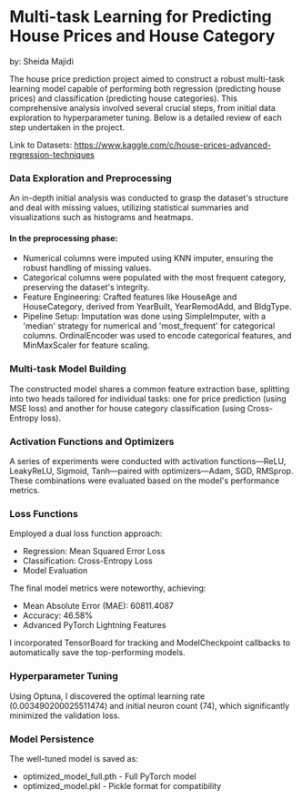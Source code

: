 # Multi-task Learning for Predicting House Prices and House Category

by: Sheida Majidi 

The house price prediction project aimed to construct a robust multi-task learning model capable of performing both regression (predicting house prices) and classification (predicting house categories). This comprehensive analysis involved several crucial steps, from initial data exploration to hyperparameter tuning. Below is a detailed review of each step undertaken in the project.

Link to Datasets: https://www.kaggle.com/c/house-prices-advanced-regression-techniques

### Data Exploration and Preprocessing

An in-depth initial analysis was conducted to grasp the dataset's structure and deal with missing values, utilizing statistical summaries and visualizations such as histograms and heatmaps.

#### In the preprocessing phase:

- Numerical columns were imputed using KNN imputer, ensuring the robust handling of missing values.
- Categorical columns were populated with the most frequent category, preserving the dataset's integrity.
- Feature Engineering: Crafted features like HouseAge and HouseCategory, derived from YearBuilt, YearRemodAdd, and BldgType.
- Pipeline Setup: Imputation was done using SimpleImputer, with a 'median' strategy for numerical and 'most_frequent' for categorical columns. OrdinalEncoder was used to encode categorical features, and MinMaxScaler for feature scaling.

### Multi-task Model Building

The constructed model shares a common feature extraction base, splitting into two heads tailored for individual tasks: one for price prediction (using MSE loss) and another for house category classification (using Cross-Entropy loss).

### Activation Functions and Optimizers

A series of experiments were conducted with activation functions—ReLU, LeakyReLU, Sigmoid, Tanh—paired with optimizers—Adam, SGD, RMSprop. These combinations were evaluated based on the model's performance metrics.

### Loss Functions

Employed a dual loss function approach:

- Regression: Mean Squared Error Loss
- Classification: Cross-Entropy Loss
- Model Evaluation

The final model metrics were noteworthy, achieving:

- Mean Absolute Error (MAE): 60811.4087
- Accuracy: 46.58%
- Advanced PyTorch Lightning Features

I incorporated TensorBoard for tracking and ModelCheckpoint callbacks to automatically save the top-performing models.

### Hyperparameter Tuning

Using Optuna, I discovered the optimal learning rate (0.003490200025511474) and initial neuron count (74), which significantly minimized the validation loss.

### Model Persistence

The well-tuned model is saved as:

- optimized_model_full.pth - Full PyTorch model
- optimized_model.pkl - Pickle format for compatibility
